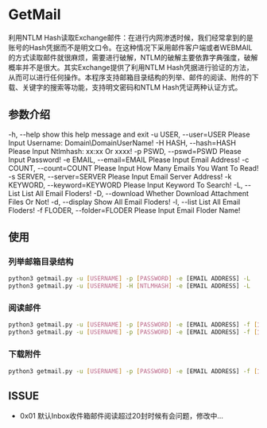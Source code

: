 # GetMail
利用NTLM Hash读取Exchange邮件：在进行内网渗透时候，我们经常拿到的是账号的Hash凭据而不是明文口令。在这种情况下采用邮件客户端或者WEBMAIL的方式读取邮件就很麻烦，需要进行破解，NTLM的破解主要依靠字典强度，破解概率并不是很大。其实Exchange提供了利用NTLM Hash凭据进行验证的方法，从而可以进行任何操作。本程序支持邮箱目录结构的列举、邮件的阅读、附件的下载、关键字的搜索等功能，支持明文密码和NTLM Hash凭证两种认证方式。
## 参数介绍
-h, --help                     show this help message and exit
-u USER, --user=USER           Please Input Username: Domain\DomainUserName!
-H HASH, --hash=HASH           Please Input Ntlmhash: xx:xx Or xxxx!
-p PSWD, --pswd=PSWD           Please Input Password!
-e EMAIL, --email=EMAIL        Please Input Email Address!
-c COUNT, --count=COUNT        Please Input How Many Emails You Want To Read!
-s SERVER, --server=SERVER     Please Input Email Server Address!
-k KEYWORD, --keyword=KEYWORD  Please Input Keyword To Search!
-L, --List                     List All Email Floders!
-D, --download                 Whether Download Attachment Files Or Not!
-d, --display                  Show All Email Floders!
-l, --list                     List All Email Floders!
-f FLODER, --folder=FLODER     Please Input Email Floder Name!

## 使用
### 列举邮箱目录结构
```bash
python3 getmail.py -u [USERNAME] -p [PASSWORD] -e [EMAIL ADDRESS] -L
python3 getmail.py -u [USERNAME] -H [NTLMHASH] -e [EMAIL ADDRESS] -L
```
### 阅读邮件
```bash
python3 getmail.py -u [USERNAME] -p [PASSWORD] -e [EMAIL ADDRESS] -f [文件夹，默认是Inbox] -c 阅读邮件数量（按照时间倒序，最近的在最前面）
python3 getmail.py -u [USERNAME] -p [PASSWORD] -e [EMAIL ADDRESS] -f [文件夹，默认是Inbox] -c 阅读邮件数量（按照时间倒序，最近的在最前面） -k [Keyword]（展示包含关键字的邮件）
```
### 下载附件
```bash
python3 getmail.py -u [USERNAME] -p [PASSWORD] -e [EMAIL ADDRESS] -f [文件夹，默认是Inbox] -c 阅读邮件数量（按照时间倒序，最近的在最前面）——D
```
## ISSUE
+ 0x01 默认Inbox收件箱邮件阅读超过20封时候有会问题，修改中...
